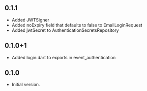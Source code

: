 ## 0.1.1

- Added JWTSigner
- Added noExpiry field that defaults to false to EmailLoginRequest
- Added jwtSecret to AuthenticationSecretsRepository

## 0.1.0+1

- Added login.dart to exports in event_authentication

## 0.1.0

- Initial version.

